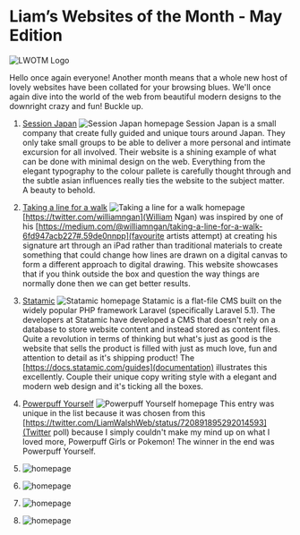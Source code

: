 Liam’s Websites of the Month - May Edition
==================================================

![LWOTM Logo](http://www.accessadvertising.co.uk/sites/default/files/styles/blog_full/public/uploads/blog/LWOTM.jpg?itok=Yub89QOO)

Hello once again everyone! Another month means that a whole new host of lovely websites have been collated for your browsing blues. We'll once again dive into the world of the web from beautiful modern designs to the downright crazy and fun! Buckle up.

1. [Session Japan](http://sessionjapan.com/)
![Session Japan homepage](https://placehold.it/350x150)
Session Japan is a small company that create fully guided and unique tours around Japan. They only take small groups to be able to deliver a more personal and intimate excursion for all involved. Their website is a shining example of what can be done with minimal design on the web. Everything from the elegant typography to the colour pallete is carefully thought through and the subtle asian influences really ties the website to the subject matter. A beauty to behold.

2. [Taking a line for a walk](http://williamngan.github.io/line/)
![Taking a line for a walk homepage](https://placehold.it/350x150)
[https://twitter.com/williamngan](William Ngan) was inspired by one of his [https://medium.com/@williamngan/taking-a-line-for-a-walk-6fd947acb227#.59de0nnpp](favourite artists attempt) at creating his signature art through an iPad rather than traditional materials to create something that could change how lines are drawn on a digital canvas to form a different approach to digital drawing. This website showcases that if you think outside the box and question the way things are normally done then we can get better results.

3. [Statamic](https://statamic.com/)
![Statamic homepage](https://placehold.it/350x150)
Statamic is a flat-file CMS built on the widely popular PHP framework Laravel (specifically Laravel 5.1). The developers at Statamic have developed a CMS that doesn't rely on a database to store website content and instead stored as content files. Quite a revolution in terms of thinking but what's just as good is the website that sells the product is filled with just as much love, fun and attention to detail as it's shipping product! The [https://docs.statamic.com/guides](documentation) illustrates this excellently. Couple their unique copy writing style with a elegant and modern web design and it's ticking all the boxes.

4. [Powerpuff Yourself](https://www.powerpuffyourself.com/#!/en)
![Powerpuff Yourself homepage](https://placehold.it/350x150)
This entry was unique in the list because it was chosen from this [https://twitter.com/LiamWalshWeb/status/720891895292014593](Twitter poll) because I simply couldn't make my mind up on what I loved more, Powerpuff Girls or Pokemon! The winner in the end was Powerpuff Yourself.


5. [](http://azumbrunnen.me/)
![homepage](https://placehold.it/350x150)


6. [](https://dev.to/rly)
![homepage](https://placehold.it/350x150)


7. [](http://phoboslab.org/wipeout/)
![homepage](https://placehold.it/350x150)


8. [](https://saxons.place/)
![homepage](https://placehold.it/350x150)

